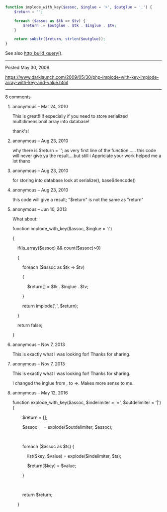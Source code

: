 ```php
function implode_with_key($assoc, $inglue = '>', $outglue = ',') {
    $return = '';

    foreach ($assoc as $tk => $tv) {
        $return .= $outglue . $tk . $inglue . $tv;
    }

    return substr($return, strlen($outglue));
}
```

See also <a href="http://www.php.net/manual/en/function.http-build-query.php">http_build_query()</a>.

---

Posted May 30, 2009.

https://www.darklaunch.com/2009/05/30/php-implode-with-key-implode-array-with-key-and-value.html

---

8 comments

<ol>
    <li>
        <div>
            anonymous &ndash; Mar 24, 2010
            <div>
                <p>This is great!!!!! expecially if you need to store serialized multidimensional array into database!</p><p></p><p>thank's!</p>
            </div>
        </div>
    </li>
    <li>
        <div>
            anonymous &ndash; Aug 23, 2010
            <div>
                <p>why there is $return = ''; as very first line of the function ..... this code will never give yu the result....but still i Appriciate your work helped me a lot thanx</p>
            </div>
        </div>
    </li>
    <li>
        <div>
            anonymous &ndash; Aug 23, 2010
            <div>
                <p>for storing into database look at serialize(), base64encode()</p>
            </div>
        </div>
    </li>
    <li>
        <div>
            anonymous &ndash; Aug 23, 2010
            <div>
                <p>this code will give a result; "$return" is not the same as "return"</p>
            </div>
        </div>
    </li>
    <li>
        <div>
            anonymous &ndash; Jun 10, 2013
            <div>
                <p>What about:</p><p>function implode_with_key($assoc, $inglue = ':')</p><p>{</p><p>&nbsp;&nbsp;&nbsp;&nbsp;if(is_array($assoc) &amp;&amp; count($assoc)&gt;0)</p><p>&nbsp;&nbsp;&nbsp;&nbsp;{</p><p>&nbsp;&nbsp;&nbsp;&nbsp;&nbsp;&nbsp;&nbsp;&nbsp;foreach ($assoc as $tk =&gt; $tv) </p><p>&nbsp;&nbsp;&nbsp;&nbsp;&nbsp;&nbsp;&nbsp;&nbsp;{</p><p>&nbsp;&nbsp;&nbsp;&nbsp;&nbsp;&nbsp;&nbsp;&nbsp;&nbsp;&nbsp;&nbsp;&nbsp;$return[] = $tk . $inglue . $tv;</p><p>&nbsp;&nbsp;&nbsp;&nbsp;&nbsp;&nbsp;&nbsp;&nbsp;}</p><p>&nbsp;&nbsp;&nbsp;&nbsp;&nbsp;&nbsp;&nbsp;&nbsp;return implode(';', $return);</p><p>&nbsp;&nbsp;&nbsp;&nbsp;}</p><p>&nbsp;&nbsp;&nbsp;&nbsp;return false;</p><p>}</p>
            </div>
        </div>
    </li>
    <li>
        <div>
            anonymous &ndash; Nov 7, 2013
            <div>
                <p>This is exactly what I was looking for! Thanks for sharing.</p>
            </div>
        </div>
    </li>
    <li>
        <div>
            anonymous &ndash; Nov 7, 2013
            <div>
                <p>This is exactly what I was looking for! Thanks for sharing.</p><p>I changed the inglue from , to =&gt;. Makes more sense to me.</p>
            </div>
        </div>
    </li>
    <li>
        <div>
            anonymous &ndash; May 12, 2016
            <div>
                <p>function explode_with_key($assoc, $indelimiter = '=', $outdelimiter = '|') {</p><p>&nbsp;&nbsp;&nbsp;&nbsp;&nbsp;&nbsp;&nbsp;&nbsp;$return = [];</p><p>&nbsp;&nbsp;&nbsp;&nbsp;&nbsp;&nbsp;&nbsp;&nbsp;$assoc &nbsp;&nbsp;&nbsp;&nbsp;= explode($outdelimiter, $assoc);</p><p>&nbsp;&nbsp;&nbsp;&nbsp;&nbsp;&nbsp;&nbsp;&nbsp;</p><p>&nbsp;&nbsp;&nbsp;&nbsp;&nbsp;&nbsp;&nbsp;&nbsp;foreach ($assoc as $ts) {</p><p>&nbsp;&nbsp;&nbsp;&nbsp;&nbsp;&nbsp;&nbsp;&nbsp;&nbsp;&nbsp;&nbsp;&nbsp;list($key, $value) = explode($indelimiter, $ts);</p><p>&nbsp;&nbsp;&nbsp;&nbsp;&nbsp;&nbsp;&nbsp;&nbsp;&nbsp;&nbsp;&nbsp;&nbsp;$return[$key] = $value;</p><p>&nbsp;&nbsp;&nbsp;&nbsp;&nbsp;&nbsp;&nbsp;&nbsp;}</p><p>&nbsp;&nbsp;&nbsp;&nbsp; </p><p>&nbsp;&nbsp;&nbsp;&nbsp;&nbsp;&nbsp;&nbsp;&nbsp;return $return;</p><p>&nbsp;&nbsp;&nbsp;&nbsp;}</p>
            </div>
        </div>
    </li>
</ol>
